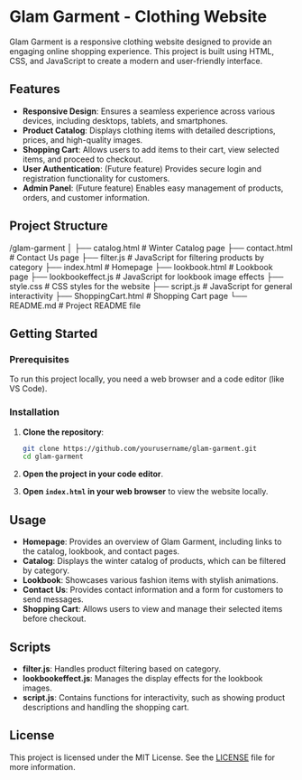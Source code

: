 # Glam Garment - Clothing Website

Glam Garment is a responsive clothing website designed to provide an engaging online shopping experience. This project is built using HTML, CSS, and JavaScript to create a modern and user-friendly interface.

## Features

- **Responsive Design**: Ensures a seamless experience across various devices, including desktops, tablets, and smartphones.
- **Product Catalog**: Displays clothing items with detailed descriptions, prices, and high-quality images.
- **Shopping Cart**: Allows users to add items to their cart, view selected items, and proceed to checkout.
- **User Authentication**: (Future feature) Provides secure login and registration functionality for customers.
- **Admin Panel**: (Future feature) Enables easy management of products, orders, and customer information.

## Project Structure
/glam-garment
│
├── catalog.html # Winter Catalog page
├── contact.html # Contact Us page
├── filter.js # JavaScript for filtering products by category
├── index.html # Homepage
├── lookbook.html # Lookbook page
├── lookbookeffect.js # JavaScript for lookbook image effects
├── style.css # CSS styles for the website
├── script.js # JavaScript for general interactivity
├── ShoppingCart.html # Shopping Cart page
└── README.md # Project README file


## Getting Started

### Prerequisites

To run this project locally, you need a web browser and a code editor (like VS Code).

### Installation

1. **Clone the repository**:
    ```bash
    git clone https://github.com/yourusername/glam-garment.git
    cd glam-garment
    ```

2. **Open the project in your code editor**.

3. **Open `index.html` in your web browser** to view the website locally.

## Usage

- **Homepage**: Provides an overview of Glam Garment, including links to the catalog, lookbook, and contact pages.
- **Catalog**: Displays the winter catalog of products, which can be filtered by category.
- **Lookbook**: Showcases various fashion items with stylish animations.
- **Contact Us**: Provides contact information and a form for customers to send messages.
- **Shopping Cart**: Allows users to view and manage their selected items before checkout.

## Scripts

- **filter.js**: Handles product filtering based on category.
- **lookbookeffect.js**: Manages the display effects for the lookbook images.
- **script.js**: Contains functions for interactivity, such as showing product descriptions and handling the shopping cart.


## License

This project is licensed under the MIT License. See the [LICENSE](LICENSE) file for more information.





